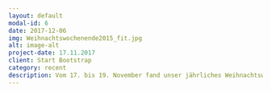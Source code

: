 ```yaml
---
layout: default
modal-id: 6
date: 2017-12-06
img: Weihnachtswochenende2015_fit.jpg
alt: image-alt
project-date: 17.11.2017
client: Start Bootstrap
category: recent
description: Vom 17. bis 19. November fand unser jährliches Weihnachtswochenende in Haus Agatha statt. Dieses Jahr etwas früher als gewohnt aber genau so schön wie immer. Wir haben gekocht, gespielt, gelacht, sind spazieren gegangen und haben am Samstag einen Gottesdienst gefeiert. Es war wie immer ein Vergnügen! 
---
```

